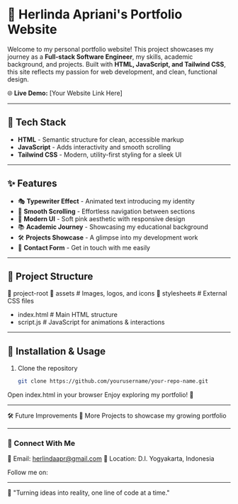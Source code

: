 # 🌸 Herlinda Apriani's Portfolio Website

Welcome to my personal portfolio website! This project showcases my journey as a **Full-stack Software Engineer**, my skills, academic background, and projects. Built with **HTML, JavaScript, and Tailwind CSS**, this site reflects my passion for web development, and clean, functional design.  

🌐 **Live Demo:** [Your Website Link Here]  

---

## 🎨 Tech Stack

- **HTML** - Semantic structure for clean, accessible markup  
- **JavaScript** - Adds interactivity and smooth scrolling  
- **Tailwind CSS** - Modern, utility-first styling for a sleek UI  

---

## ✨ Features

- 🎭 **Typewriter Effect** - Animated text introducing my identity  
- 🌊 **Smooth Scrolling** - Effortless navigation between sections  
- 🎨 **Modern UI** - Soft pink aesthetic with responsive design  
- 📚 **Academic Journey** - Showcasing my educational background  
- 🛠️ **Projects Showcase** - A glimpse into my development work  
- 📩 **Contact Form** - Get in touch with me easily  

---

## 📂 Project Structure

📂 project-root
📁 assets # Images, logos, and icons
📁 stylesheets # External CSS files
- index.html # Main HTML structure
- script.js # JavaScript for animations & interactions


---

## 🚀 Installation & Usage

1. Clone the repository  
   ```bash
   git clone https://github.com/yourusername/your-repo-name.git
Open index.html in your browser
Enjoy exploring my portfolio! 🎉

---

🛠 Future Improvements
🔗 More Projects to showcase my growing portfolio

---

### 🤝 Connect With Me
📧 Email: herlindaapr@gmail.com
📍 Location: D.I. Yogyakarta, Indonesia

Follow me on:

---

🌟 "Turning ideas into reality, one line of code at a time."
